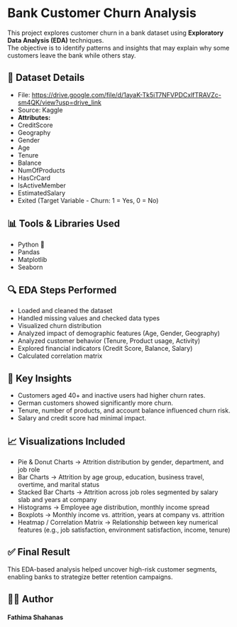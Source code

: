 # Bank Customer Churn Analysis

This project explores customer churn in a bank dataset using **Exploratory Data Analysis (EDA)** techniques.  
The objective is to identify patterns and insights that may explain why some customers leave the bank while others stay.

## 📁 Dataset Details
- File: https://drive.google.com/file/d/1ayaK-Tk5iT7NFVPDCxlfTRAVZc-sm4QK/view?usp=drive_link
- Source: Kaggle
- **Attributes:**
 - CreditScore
 - Geography
 - Gender
 - Age
 - Tenure
 - Balance
 - NumOfProducts
 - HasCrCard
 - IsActiveMember
 - EstimatedSalary
 - Exited (Target Variable - Churn: 1 = Yes, 0 = No)

## 📊 Tools & Libraries Used
- Python 🐍
- Pandas
- Matplotlib
- Seaborn

## 🔍 EDA Steps Performed
- Loaded and cleaned the dataset
- Handled missing values and checked data types
- Visualized churn distribution
- Analyzed impact of demographic features (Age, Gender, Geography)
- Analyzed customer behavior (Tenure, Product usage, Activity)
- Explored financial indicators (Credit Score, Balance, Salary)
- Calculated correlation matrix

## 🎯 Key Insights
- Customers aged 40+ and inactive users had higher churn rates.
- German customers showed significantly more churn.
- Tenure, number of products, and account balance influenced churn risk.
- Salary and credit score had minimal impact.

## 📈 Visualizations Included
- Pie & Donut Charts → Attrition distribution by gender, department, and job role
- Bar Charts → Attrition by age group, education, business travel, overtime, and marital status
- Stacked Bar Charts → Attrition across job roles segmented by salary slab and years at company
- Histograms → Employee age distribution, monthly income spread
- Boxplots → Monthly income vs. attrition, years at company vs. attrition
- Heatmap / Correlation Matrix → Relationship between key numerical features (e.g., job satisfaction, environment satisfaction, income, tenure)

## ✅ Final Result
This EDA-based analysis helped uncover high-risk customer segments, enabling banks to strategize better retention campaigns.

## 🙋‍♂️ Author
#### Fathima Shahanas


